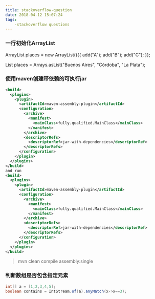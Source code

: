 ```yaml
---
title: stackoverflow-question
date: 2018-04-12 15:07:24
tags:
    -stackoverflow questions
---
```


### 一行初始化ArrayList 

ArrayList<String> places = new ArrayList<String>(){{
    add("A");
    add("B");
    add("C");
}};

List<String> places = Arrays.asList("Buenos Aires", "Córdoba", "La Plata");


### 使用maven创建带依赖的可执行jar 
```xml
<build>
  <plugins>
    <plugin>
      <artifactId>maven-assembly-plugin</artifactId>
      <configuration>
        <archive>
          <manifest>
            <mainClass>fully.qualified.MainClass</mainClass>
          </manifest>
        </archive>
        <descriptorRefs>
          <descriptorRef>jar-with-dependencies</descriptorRef>
        </descriptorRefs>
      </configuration>
    </plugin>
  </plugins>
</build>
and run 
<build>
  <plugins>
    <plugin>
      <artifactId>maven-assembly-plugin</artifactId>
      <configuration>
        <archive>
          <manifest>
            <mainClass>fully.qualified.MainClass</mainClass>
          </manifest>
        </archive>
        <descriptorRefs>
          <descriptorRef>jar-with-dependencies</descriptorRef>
        </descriptorRefs>
      </configuration>
    </plugin>
  </plugins>
</build>

```
> mvn clean compile assembly:single


###  判断数组是否包含指定元素

```java
int[] a = [1,2,3,4,5];
boolean contains = IntStream.of(a).anyMatch(x->x==3);
```